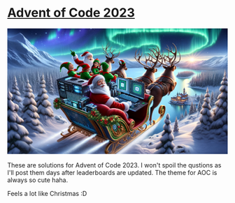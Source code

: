 # [Advent of Code 2023](https://adventofcode.com/)

![Santa](Assets/santa.png)

These are solutions for Advent of Code 2023. I won't spoil the qustions as I'll post them days after leaderboards are updated. The theme for AOC is always so cute haha. 

Feels a lot like Christmas :D 

